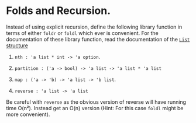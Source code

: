 # Folds and Recursion.

Instead of using explicit recursion, define the following library
function in terms of either `foldr` or `foldl` which ever is
convenient. For the documentation of these library function, read the
documentation of the [`List`
structure](http://sml-family.org/Basis/list.html)

1. `nth : 'a list * int -> 'a option`.

2. `partition : ('a -> bool) -> 'a list -> 'a list * 'a list`

3. `map : ('a -> 'b) -> 'a list -> 'b list`.

4. `reverse : 'a list -> 'a list`

Be careful with `reverse` as the obvious version of reverse will have
running time O(n²). Instead get an O(n) version (Hint: For this case
`foldl` might be more convenient).
